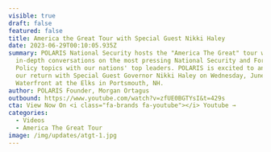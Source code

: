 ```yaml
---
visible: true
draft: false
featured: false
title: America the Great Tour with Special Guest Nikki Haley
date: 2023-06-29T00:10:05.935Z
summary: POLARIS National Security hosts the "America The Great" tour with
  in-depth conversations on the most pressing National Security and Foreign
  Policy topics with our nations' top leaders. POLARIS is excited to announce
  our return with Special Guest Governor Nikki Haley on Wednesday, June 28th at
  Waterfront at the Elks in Portsmouth, NH.
author: POLARIS Founder, Morgan Ortagus
outbound: https://www.youtube.com/watch?v=zfUE0BGTYsI&t=429s
cta: View Now On <i class="fa-brands fa-youtube"></i> Youtube →
categories:
  - Videos
  - America The Great Tour
image: /img/updates/atgt-1.jpg
---
```

